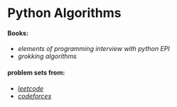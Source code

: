 # Python Algorithms

#### Books:
+ _elements of programming interview with python EPI_
+ _grokking algorithms_

#### problem sets from:
+ _[leetcode](https://leetcode.com)_
+ _[codeforces](https://codeforces.com)_